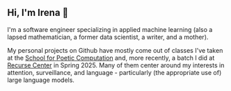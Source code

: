 ## Hi, I'm Irena 👋

I'm a software engineer specializing in applied machine learning (also a lapsed mathematician, a former data scientist, a writer, and a mother).

My personal projects on Github have mostly come out of classes I've taken at the [School for Poetic Computation](https://sfpc.study/) and, more recently, a batch I did at [Recurse Center](https://www.recurse.com/) in Spring 2025. Many of them center around my interests in attention, surveillance, and language - particularly (the appropriate use of) large language models.
